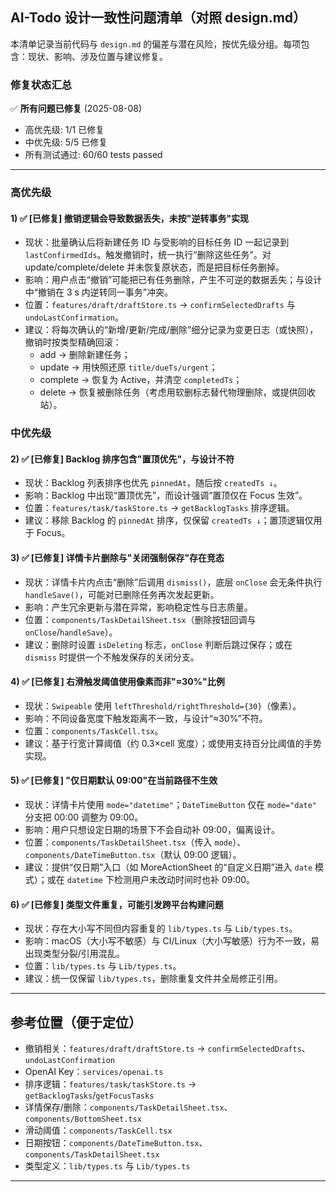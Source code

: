 ## AI-Todo 设计一致性问题清单（对照 design.md）

本清单记录当前代码与 `design.md` 的偏差与潜在风险，按优先级分组。每项包含：现状、影响、涉及位置与建议修复。

### 修复状态汇总
✅ **所有问题已修复** (2025-08-08)
- 高优先级: 1/1 已修复
- 中优先级: 5/5 已修复
- 所有测试通过: 60/60 tests passed

---

### 高优先级

#### 1) ✅ [已修复] 撤销逻辑会导致数据丢失，未按"逆转事务"实现
- 现状：批量确认后将新建任务 ID 与受影响的目标任务 ID 一起记录到 `lastConfirmedIds`。触发撤销时，统一执行“删除这些任务”。对 update/complete/delete 并未恢复原状态，而是把目标任务删掉。
- 影响：用户点击“撤销”可能把已有任务删除，产生不可逆的数据丢失；与设计中“撤销在 3 s 内逆转同一事务”冲突。
- 位置：`features/draft/draftStore.ts` → `confirmSelectedDrafts` 与 `undoLastConfirmation`。
- 建议：将每次确认的“新增/更新/完成/删除”细分记录为变更日志（或快照），撤销时按类型精确回滚：
  - add → 删除新建任务；
  - update → 用快照还原 `title/dueTs/urgent`；
  - complete → 恢复为 Active，并清空 `completedTs`；
  - delete → 恢复被删除任务（考虑用软删标志替代物理删除，或提供回收站）。


### 中优先级

#### 2) ✅ [已修复] Backlog 排序包含"置顶优先"，与设计不符
- 现状：Backlog 列表排序也优先 `pinnedAt`，随后按 `createdTs ↓`。
- 影响：Backlog 中出现“置顶优先”，而设计强调“置顶仅在 Focus 生效”。
- 位置：`features/task/taskStore.ts` → `getBacklogTasks` 排序逻辑。
- 建议：移除 Backlog 的 `pinnedAt` 排序，仅保留 `createdTs ↓`；置顶逻辑仅用于 Focus。

#### 3) ✅ [已修复] 详情卡片删除与"关闭强制保存"存在竞态
- 现状：详情卡片内点击“删除”后调用 `dismiss()`，底层 `onClose` 会无条件执行 `handleSave()`，可能对已删除任务再次发起更新。
- 影响：产生冗余更新与潜在异常，影响稳定性与日志质量。
- 位置：`components/TaskDetailSheet.tsx`（删除按钮回调与 `onClose`/`handleSave`）。
- 建议：删除时设置 `isDeleting` 标志，`onClose` 判断后跳过保存；或在 `dismiss` 时提供一个不触发保存的关闭分支。

#### 4) ✅ [已修复] 右滑触发阈值使用像素而非"≈30%"比例
- 现状：`Swipeable` 使用 `leftThreshold/rightThreshold={30}`（像素）。
- 影响：不同设备宽度下触发距离不一致，与设计“≈30%”不符。
- 位置：`components/TaskCell.tsx`。
- 建议：基于行宽计算阈值（约 0.3×cell 宽度）；或使用支持百分比阈值的手势实现。

#### 5) ✅ [已修复] "仅日期默认 09:00"在当前路径不生效
- 现状：详情卡片使用 `mode="datetime"`；`DateTimeButton` 仅在 `mode="date"` 分支把 00:00 调整为 09:00。
- 影响：用户只想设定日期的场景下不会自动补 09:00，偏离设计。
- 位置：`components/TaskDetailSheet.tsx`（传入 `mode`）、`components/DateTimeButton.tsx`（默认 09:00 逻辑）。
- 建议：提供“仅日期”入口（如 MoreActionSheet 的“自定义日期”进入 `date` 模式）；或在 `datetime` 下检测用户未改动时间时也补 09:00。

#### 6) ✅ [已修复] 类型文件重复，可能引发跨平台构建问题
- 现状：存在大小写不同但内容重复的 `lib/types.ts` 与 `Lib/types.ts`。
- 影响：macOS（大小写不敏感）与 CI/Linux（大小写敏感）行为不一致，易出现类型分裂/引用混乱。
- 位置：`lib/types.ts` 与 `Lib/types.ts`。
- 建议：统一仅保留 `lib/types.ts`，删除重复文件并全局修正引用。

---


## 参考位置（便于定位）

- 撤销相关：`features/draft/draftStore.ts` → `confirmSelectedDrafts`、`undoLastConfirmation`
- OpenAI Key：`services/openai.ts`
- 排序逻辑：`features/task/taskStore.ts` → `getBacklogTasks`/`getFocusTasks`
- 详情保存/删除：`components/TaskDetailSheet.tsx`、`components/BottomSheet.tsx`
- 滑动阈值：`components/TaskCell.tsx`
- 日期按钮：`components/DateTimeButton.tsx`、`components/TaskDetailSheet.tsx`
- 类型定义：`lib/types.ts` 与 `Lib/types.ts`

---